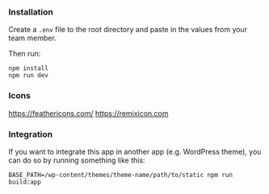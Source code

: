 ### Installation

Create a `.env` file to the root directory and paste in the values from your team member.

Then run:

```
npm install
npm run dev
```

### Icons

https://feathericons.com/
https://remixicon.com

### Integration

If you want to integrate this app in another app (e.g. WordPress theme), you can do so by running something like this:

```
BASE_PATH=/wp-content/themes/theme-name/path/to/static npm run build:app
```
